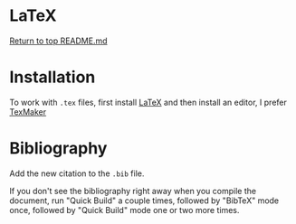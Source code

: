 LaTeX
=====

[Return to top README.md](../../README.md)

# Installation
To work with `.tex` files, first install [LaTeX](https://miktex.org/download) and then install an editor, I prefer [TexMaker](https://www.xm1math.net/texmaker/)

# Bibliography
Add the new citation to the `.bib` file.

If you don't see the bibliography right away when you compile the document, run "Quick Build" a couple times, followed by "BibTeX" mode once, followed by "Quick Build" mode one or two more times.
